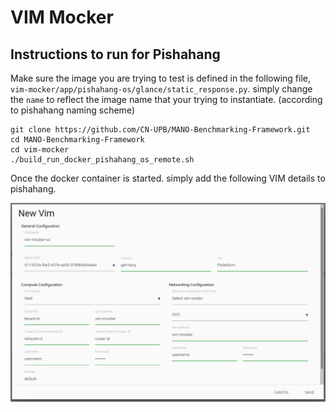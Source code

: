 # VIM Mocker

## Instructions to run for Pishahang

Make sure the image you are trying to test is defined in the following file, `vim-mocker/app/pishahang-os/glance/static_response.py`. simply change the `name` to reflect the image name that your trying to instantiate. (according to pishahang naming scheme)

    git clone https://github.com/CN-UPB/MANO-Benchmarking-Framework.git
    cd MANO-Benchmarking-Framework
    cd vim-mocker
    ./build_run_docker_pishahang_os_remote.sh


Once the docker container is started. simply add the following VIM details to pishahang. 

![VIM Details](docs/vim-details.png)